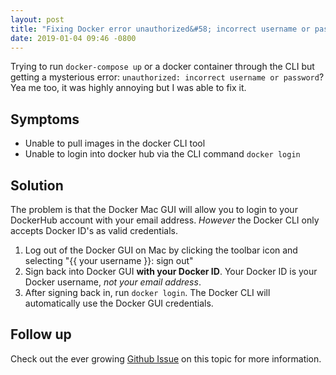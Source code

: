 ```yaml
---
layout: post
title: "Fixing Docker error unauthorized&#58; incorrect username or password"
date: 2019-01-04 09:46 -0800
---
```


Trying to run `docker-compose up` or a docker container through the CLI but getting a mysterious error: `unauthorized: incorrect username or password`? Yea me too, it was highly annoying but I was able to fix it.

## Symptoms

* Unable to pull images in the docker CLI tool
* Unable to login into docker hub via the CLI command `docker login`

## Solution

The problem is that the Docker Mac GUI will allow you to login to your DockerHub account with your email address. _However_ the Docker CLI only accepts Docker ID's as valid credentials.

1. Log out of the Docker GUI on Mac by clicking the toolbar icon and selecting "{{ your username }}: sign out"
2. Sign back into Docker GUI **with your Docker ID**. Your Docker ID is your Docker username, _not your email address_.
3. After signing back in, run `docker login`. The Docker CLI will automatically use the Docker GUI credentials.

## Follow up

Check out the ever growing [Github Issue](https://github.com/docker/hub-feedback/issues/935) on this topic for more information. 
